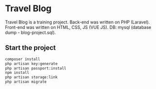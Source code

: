 # Travel Blog

Travel Blog is a training project. 
Back-end was written on PHP (Laravel).
Front-end was written on HTML, CSS, JS (VUE JS).
DB: mysql (database dump - blog-project.sql).
   

## Start the project

```bash
composer install
php artisan key:generate
php artisan passport:install
npm install
php artisan storage:link
php artisan migrate
```
